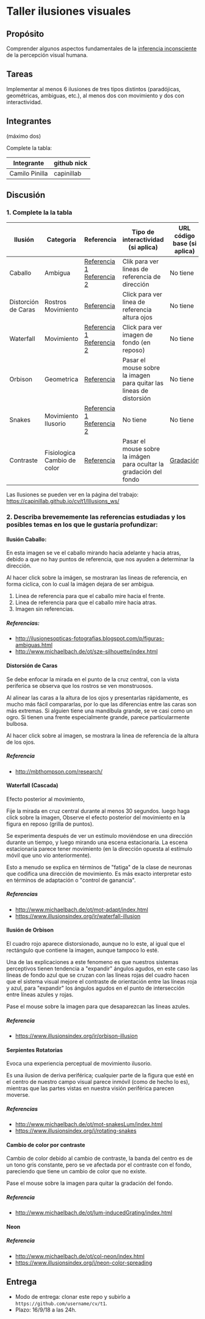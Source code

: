 # Taller ilusiones visuales

## Propósito

Comprender algunos aspectos fundamentales de la [inferencia inconsciente](https://github.com/VisualComputing/Cognitive) de la percepción visual humana.

## Tareas

Implementar al menos 6 ilusiones de tres tipos distintos (paradójicas, geométricas, ambiguas, etc.), al menos dos con movimiento y dos con interactividad.

## Integrantes
(máximo dos)

Complete la tabla:

|   Integrante   | github nick |
|----------------|-------------|
| Camilo Pinilla | capinillab  |

## Discusión

### 1. Complete la la tabla

| Ilusión | Categoria | Referencia | Tipo de interactividad (si aplica) | URL código base (si aplica) |
|---------|-----------|------------|------------------------------------|-----------------------------|
| Caballo | Ambigua | [Referencia 1](http://ilusionesopticas-fotografias.blogspot.com/p/figuras-ambiguas.html)<br>[Referencia 2](http://www.michaelbach.de/ot/sze-silhouette/index.html) | Clik para ver lineas de referencia de dirección | No tiene |
| Distorción de Caras | Rostros <br> Movimiento | [Referencia](http://mbthompson.com/research/) | Click para ver linea de referencia altura ojos | No tiene |
| Waterfall | Movimiento | [Referencia 1](http://www.michaelbach.de/ot/mot-adapt/index.html)<br>[Referencia 2](https://www.illusionsindex.org/ir/waterfall-illusion) | Click para ver imagen de fondo (en reposo) | No tiene |
| Orbison | Geometrica | [Referencia](https://www.illusionsindex.org/ir/orbison-illusion) | Pasar el mouse sobre la imagen para quitar las lineas de distorsión | No tiene |
| Snakes | Movimiento Ilusorio | [Referencia 1](http://www.michaelbach.de/ot/mot-snakesLum/index.html)<br>[Referencia 2](https://www.illusionsindex.org/i/rotating-snakes) | No tiene | No tiene |
| Contraste | Fisiologica<br>Cambio de color | [Referencia](http://www.michaelbach.de/ot/lum-inducedGrating/index.html) | Pasar el mouse sobre la imágen para ocultar la gradación del fondo | [Gradación](https://processing.org/examples/lineargradient.html) |

Las Ilusiones se pueden ver en la página del trabajo: https://capinillab.github.io/cv/t1/Illusions_ws/

### 2. Describa brevememente las referencias estudiadas y los posibles temas en los que le gustaría profundizar:

#### Ilusión Caballo:
En esta imagen se ve el caballo mirando hacia adelante y hacia atras, debido a que no hay puntos de referencia, que nos ayuden a determinar la dirección.

Al hacer click sobre la imágen, se mostraran las lineas de referencia, en forma ciclica, con lo cual la imágen dejara de ser ambigua.
  1. Linea de referencia para que el caballo mire hacia el frente.
  2. Linea de referencia para que el caballo mire hacia atras.
  3. Imagen sin referencias.

##### Referencias:
- http://ilusionesopticas-fotografias.blogspot.com/p/figuras-ambiguas.html
- http://www.michaelbach.de/ot/sze-silhouette/index.html

#### Distorsión de Caras
Se debe enfocar la mirada en el punto de la cruz central, con la vista periferica se observa que los rostros se ven monstruosos.

Al alinear las caras a la altura de los ojos y presentarlas rápidamente, es mucho más fácil compararlas, por lo que las diferencias entre las caras son más extremas. Si alguien tiene una mandíbula grande, se ve casi como un ogro. Si tienen una frente especialmente grande, parece particularmente bulbosa.

Al hacer click sobre al imagen, se mostrara la linea de referencia de la altura de los ojos.
##### Referencia
- http://mbthompson.com/research/

#### Waterfall (Cascada)
Efecto posterior al movimiento,

Fije la mirada en cruz central durante al menos 30 segundos. luego haga click sobre la imagen, Observe el efecto posterior del movimiento en la figura en reposo (grilla de puntos).

Se experimenta después de ver un estímulo moviéndose en una dirección durante un tiempo, y luego mirando una escena estacionaria. La escena estacionaria parece tener movimiento (en la dirección opuesta al estímulo móvil que uno vio anteriormente).

Esto a menudo se explica en términos de "fatiga" de la clase de neuronas que codifica una dirección de movimiento. Es más exacto interpretar esto en términos de adaptación o "control de ganancia".

##### Referencias
- http://www.michaelbach.de/ot/mot-adapt/index.html
- https://www.illusionsindex.org/ir/waterfall-illusion

#### Ilusión de Orbison
El cuadro rojo aparece distorsionado, aunque no lo este, al igual que el rectángulo que contiene la imagen, aunque tampoco lo esté.

Una de las explicaciones a este fenomeno es que nuestros sistemas perceptivos tienen tendencia a "expandir" ángulos agudos, en este caso las líneas de fondo azul que se cruzan con las líneas rojas del cuadro hacen que el sistema visual mejore el contraste de orientación entre las líneas roja y azul, para "expandir" los ángulos agudos en el punto de intersección entre líneas azules y rojas.

Pase el mouse sobre la imagen para que desaparezcan las lineas azules.
##### Referencia
- https://www.illusionsindex.org/ir/orbison-illusion

#### Serpientes Rotatorias
Evoca una experiencia perceptual de movimiento ilusorio.

Es una ilusion de deriva periférica; cualquier parte de la figura que esté en el centro de nuestro campo visual parece inmóvil (como de hecho lo es), mientras que las partes vistas en nuestra visión periférica parecen moverse.
##### Referencias
- http://www.michaelbach.de/ot/mot-snakesLum/index.html
- https://www.illusionsindex.org/i/rotating-snakes

#### Cambio de color por contraste
Cambio de color debido al cambio de contraste, la banda del centro es de un tono gris constante, pero se ve afectada por el contraste con el fondo, pareciendo que tiene un cambio de color que no existe.

Pase el mouse sobre la imagen para quitar la gradación del fondo.
##### Referencia
- http://www.michaelbach.de/ot/lum-inducedGrating/index.html


#### Neon
##### Referencia
- http://www.michaelbach.de/ot/col-neon/index.html
- https://www.illusionsindex.org/i/neon-color-spreading

## Entrega
* Modo de entrega: clonar este repo y subirlo a `https://github.com/username/cv/t1`.
* Plazo: 16/9/18 a las 24h.
